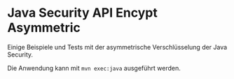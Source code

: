 # Java Security API Encypt Asymmetric
Einige Beispiele und Tests mit der asymmetrische Verschlüsselung der Java Security.

Die Anwendung kann mit `mvn exec:java` ausgeführt werden.
